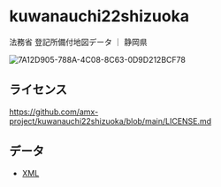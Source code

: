 # kuwanauchi22shizuoka
法務省 登記所備付地図データ ｜ 静岡県

![7A12D905-788A-4C08-8C63-0D9D212BCF78](https://user-images.githubusercontent.com/416977/214225195-ce28d8b0-02d3-4db9-8400-170a74718302.png)

## ライセンス
https://github.com/amx-project/kuwanauchi22shizuoka/blob/main/LICENSE.md

## データ
* [XML](https://github.com/amx-project/kuwanauchi22shizuoka/tree/main/xml)
